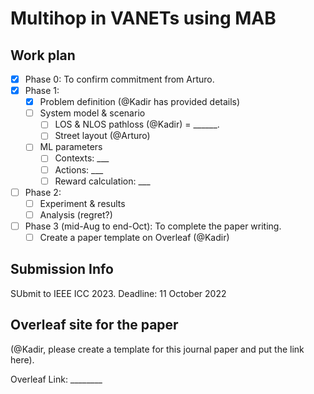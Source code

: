# Multihop in VANETs using MAB

## Work plan

- [x] Phase 0: To confirm commitment from Arturo.
- [x] Phase 1:
  - [x] Problem definition (@Kadir has provided details)
  - [ ] System model & scenario
    - [ ] LOS & NLOS pathloss (@Kadir) = ______.
    - [ ] Street layout (@Arturo)
  - [ ] ML parameters
    - [ ] Contexts: ___
    - [ ] Actions: ___
    - [ ] Reward calculation: ___
- [ ] Phase 2:
  - [ ] Experiment & results
  - [ ] Analysis (regret?)
- [ ] Phase 3 (mid-Aug to end-Oct): To complete the paper writing.
  - [ ] Create a paper template on Overleaf (@Kadir)

## Submission Info

SUbmit to IEEE ICC 2023. Deadline: 11 October 2022

## Overleaf site for the paper

(@Kadir, please create a template for this journal paper and put the link here).

Overleaf Link: ________
